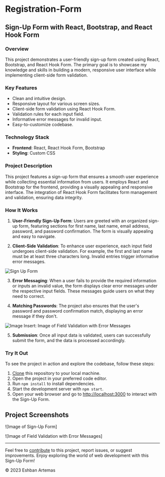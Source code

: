 # Registration-Form

## Sign-Up Form with React, Bootstrap, and React Hook Form

### Overview

This project demonstrates a user-friendly sign-up form created using React, Bootstrap, and React Hook Form. The primary goal is to showcase my knowledge and skills in building a modern, responsive user interface while implementing client-side form validation.

### Key Features

- Clean and intuitive design.
- Responsive layout for various screen sizes.
- Client-side form validation using React Hook Form.
- Validation rules for each input field.
- Informative error messages for invalid input.
- Easy-to-customize codebase.

### Technology Stack

- **Frontend**: React, React Hook Form, Bootstrap
- **Styling**: Custom CSS

### Project Description

This project features a sign-up form that ensures a smooth user experience while collecting essential information from users. It employs React and Bootstrap for the frontend, providing a visually appealing and responsive interface. The integration of React Hook Form facilitates form management and validation, ensuring data integrity.

### How It Works

1. **User-Friendly Sign-Up Form**: Users are greeted with an organized sign-up form, featuring sections for first name, last name, email address, password, and password confirmation. The form is visually appealing and easy to navigate.

2. **Client-Side Validation**: To enhance user experience, each input field undergoes client-side validation. For example, the first and last name must be at least three characters long. Invalid entries trigger informative error messages.

![Sign Up Form](https://i.imgur.com/aw3TFIO.png)

3. **Error Messaging**: When a user fails to provide the required information or inputs an invalid value, the form displays clear error messages under the respective input fields. These messages guide users on what they need to correct.

4. **Matching Passwords**: The project also ensures that the user's password and password confirmation match, displaying an error message if they don't.

![Image Insert: Image of Field Validation with Error Messages](https://i.imgur.com/FrjQgpx.png)

5. **Submission**: Once all input data is validated, users can successfully submit the form, and the data is processed accordingly.

### Try It Out

To see the project in action and explore the codebase, follow these steps:

1. [Clone](https://docs.github.com/en/repositories/creating-and-managing-repositories/cloning-a-repository) this repository to your local machine.
2. Open the project in your preferred code editor.
3. Run `npm install` to install dependencies.
4. Start the development server with `npm start`.
5. Open your web browser and go to [http://localhost:3000](http://localhost:3000) to interact with the Sign-Up Form.

## Project Screenshots

![Image of Sign-Up Form]

![Image of Field Validation with Error Messages]

---

Feel free to [contribute](CONTRIBUTING.md) to this project, report issues, or suggest improvements. Enjoy exploring the world of web development with this Sign-Up Form!

© 2023 Eshban Artemas
